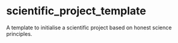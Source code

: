 # scientific_project_template
A template to initialise a scientific project based on honest science principles.
